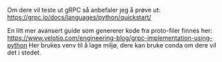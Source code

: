 Om dere vil teste ut gRPC så anbefaler jeg å prøve ut:
https://grpc.io/docs/languages/python/quickstart/ 

En litt mer avansert guide som genererer kode fra proto-filer finnes her:
https://www.velotio.com/engineering-blog/grpc-implementation-using-python 
Her brukes venv til å lage miljø, dere kan bruke conda om dere vil det i stedet. 

